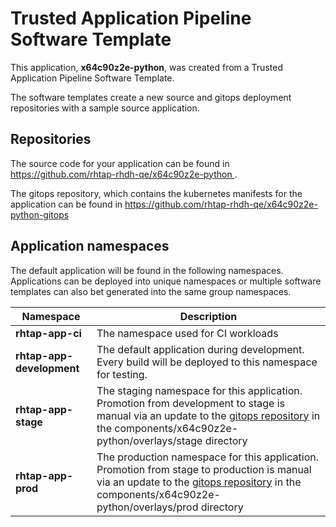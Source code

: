 # Trusted Application Pipeline Software Template

This application, **x64c90z2e-python**, was created from a Trusted Application Pipeline Software Template.

The software templates create a new source and gitops deployment repositories with a sample source application. 

## Repositories

The source code for your application can be found in [https://github.com/rhtap-rhdh-qe/x64c90z2e-python ](https://github.com/rhtap-rhdh-qe/x64c90z2e-python ).
 
The gitops repository, which contains the kubernetes manifests for the application can be found in 
[https://github.com/rhtap-rhdh-qe/x64c90z2e-python-gitops ](https://github.com/rhtap-rhdh-qe/x64c90z2e-python-gitops ) 

## Application namespaces 

The default application will be found in the following namespaces. Applications can be deployed into unique namespaces or multiple software templates can also bet generated into the same group namespaces.  

|  Namespace   |  Description   |  
| -------- | -------- |
| **rhtap-app-ci** | The namespace used for CI workloads |
| **rhtap-app-development** | The default application during development. Every build will be deployed to this namespace for testing. |
| **rhtap-app-stage** | The staging namespace for this application. Promotion from development to stage is manual via an update to the [gitops repository](https://github.com/rhtap-rhdh-qe/x64c90z2e-python-gitops ) in the components/x64c90z2e-python/overlays/stage directory |
| **rhtap-app-prod** | The production namespace for this application. Promotion from stage to production is manual via an update to the [gitops repository](https://github.com/rhtap-rhdh-qe/x64c90z2e-python-gitops ) in the components/x64c90z2e-python/overlays/prod directory |